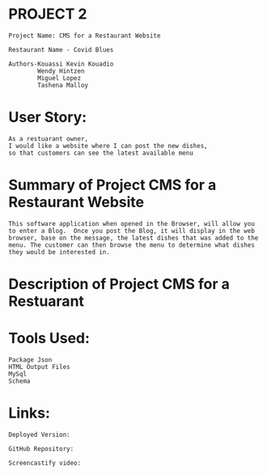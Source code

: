 # PROJECT 2
    Project Name: CMS for a Restaurant Website

    Restaurant Name - Covid Blues

    Authors-Kouassi Kevin Kouadio
            Wendy Hintzen
            Miguel Lopez
            Tashena Malloy

# User Story:
    As a restuarant owner, 
    I would like a website where I can post the new dishes, 
    so that customers can see the latest available menu

# Summary of Project CMS for a Restaurant Website
    This software application when opened in the Browser, will allow you to enter a Blog.  Once you post the Blog, it will display in the web browser, base on the message, the latest dishes that was added to the menu. The customer can then browse the menu to determine what dishes they would be interested in.
     


# Description of Project CMS for a Restuarant 



# Tools Used:
    Package Json
    HTML Output Files
    MySql
    Schema                                                                                                                                                     

# Links:
    Deployed Version: 

    GitHub Repository:

    Screencastify video: